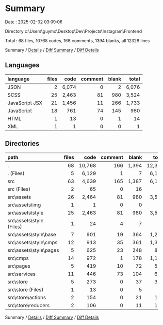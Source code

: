# Summary

Date : 2025-02-02 03:09:06

Directory c:\\Users\\guymo\\Desktop\\Dev\\Projects\\Instagram\\Frontend

Total : 68 files,  10768 codes, 166 comments, 1394 blanks, all 12328 lines

Summary / [Details](details.md) / [Diff Summary](diff.md) / [Diff Details](diff-details.md)

## Languages
| language | files | code | comment | blank | total |
| :--- | ---: | ---: | ---: | ---: | ---: |
| JSON | 2 | 6,074 | 0 | 2 | 6,076 |
| SCSS | 25 | 2,463 | 81 | 980 | 3,524 |
| JavaScript JSX | 21 | 1,456 | 11 | 266 | 1,733 |
| JavaScript | 18 | 761 | 74 | 145 | 980 |
| HTML | 1 | 13 | 0 | 1 | 14 |
| XML | 1 | 1 | 0 | 0 | 1 |

## Directories
| path | files | code | comment | blank | total |
| :--- | ---: | ---: | ---: | ---: | ---: |
| . | 68 | 10,768 | 166 | 1,394 | 12,328 |
| . (Files) | 5 | 6,129 | 1 | 7 | 6,137 |
| src | 63 | 4,639 | 165 | 1,387 | 6,191 |
| src (Files) | 2 | 65 | 0 | 16 | 81 |
| src\\assets | 26 | 2,464 | 81 | 980 | 3,525 |
| src\\assets\\img | 1 | 1 | 0 | 0 | 1 |
| src\\assets\\style | 25 | 2,463 | 81 | 980 | 3,524 |
| src\\assets\\style (Files) | 1 | 24 | 4 | 7 | 35 |
| src\\assets\\style\\base | 7 | 901 | 19 | 364 | 1,284 |
| src\\assets\\style\\cmps | 12 | 913 | 35 | 361 | 1,309 |
| src\\assets\\style\\pages | 5 | 625 | 23 | 248 | 896 |
| src\\cmps | 14 | 972 | 1 | 178 | 1,151 |
| src\\pages | 5 | 419 | 10 | 72 | 501 |
| src\\services | 11 | 446 | 73 | 104 | 623 |
| src\\store | 5 | 273 | 0 | 37 | 310 |
| src\\store (Files) | 1 | 13 | 0 | 5 | 18 |
| src\\store\\actions | 2 | 154 | 0 | 21 | 175 |
| src\\store\\reducers | 2 | 106 | 0 | 11 | 117 |

Summary / [Details](details.md) / [Diff Summary](diff.md) / [Diff Details](diff-details.md)